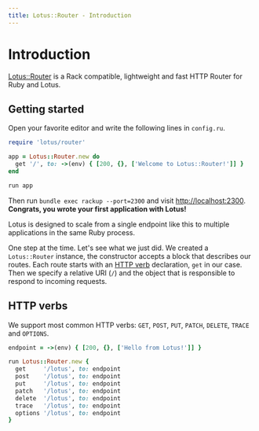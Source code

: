 ```yaml
---
title: Lotus::Router - Introduction
---
```


# Introduction

[Lotus::Router](https://github.com/lotus/router) is a Rack compatible, lightweight and fast HTTP Router for Ruby and Lotus.

## Getting started

Open your favorite editor and write the following lines in `config.ru`.

```ruby
require 'lotus/router'

app = Lotus::Router.new do
  get '/', to: ->(env) { [200, {}, ['Welcome to Lotus::Router!']] }
end

run app
```

Then run `bundle exec rackup --port=2300` and visit [http://localhost:2300](http://localhost:2300).
**Congrats, you wrote your first application with Lotus!**

Lotus is designed to scale from a single endpoint like this to multiple applications in the same Ruby process.

One step at the time.
Let's see what we just did.
We created a `Lotus::Router` instance, the constructor accepts a block that describes our routes.
Each route starts with an [HTTP verb](http://www.w3.org/Protocols/rfc2616/rfc2616-sec9.html) declaration, `get` in our case.
Then we specify a relative URI (`/`) and the object that is responsible to respond to incoming requests.

## HTTP verbs

We support most common HTTP verbs: `GET`, `POST`, `PUT`, `PATCH`, `DELETE`, `TRACE` and `OPTIONS`.

```ruby
endpoint = ->(env) { [200, {}, ['Hello from Lotus!']] }

run Lotus::Router.new {
  get     '/lotus', to: endpoint
  post    '/lotus', to: endpoint
  put     '/lotus', to: endpoint
  patch   '/lotus', to: endpoint
  delete  '/lotus', to: endpoint
  trace   '/lotus', to: endpoint
  options '/lotus', to: endpoint
}
```
